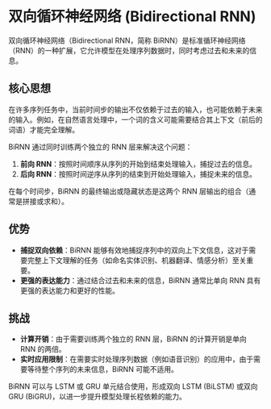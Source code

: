 # 双向循环神经网络 (Bidirectional RNN)

双向循环神经网络（Bidirectional RNN，简称 BiRNN）是标准循环神经网络（RNN）的一种扩展，它允许模型在处理序列数据时，同时考虑过去和未来的信息。

## 核心思想

在许多序列任务中，当前时间步的输出不仅依赖于过去的输入，也可能依赖于未来的输入。例如，在自然语言处理中，一个词的含义可能需要结合其上下文（前后的词语）才能完全理解。

BiRNN 通过同时训练两个独立的 RNN 层来解决这个问题：
1.  **前向 RNN**：按照时间顺序从序列的开始到结束处理输入，捕捉过去的信息。
2.  **后向 RNN**：按照时间逆序从序列的结束到开始处理输入，捕捉未来的信息。

在每个时间步，BiRNN 的最终输出或隐藏状态是这两个 RNN 层输出的组合（通常是拼接或求和）。

## 优势

- **捕捉双向依赖**：BiRNN 能够有效地捕捉序列中的双向上下文信息，这对于需要完整上下文理解的任务（如命名实体识别、机器翻译、情感分析）至关重要。
- **更强的表达能力**：通过结合过去和未来的信息，BiRNN 通常比单向 RNN 具有更强的表达能力和更好的性能。

## 挑战

- **计算开销**：由于需要训练两个独立的 RNN 层，BiRNN 的计算开销是单向 RNN 的两倍。
- **实时应用限制**：在需要实时处理序列数据（例如语音识别）的应用中，由于需要等待整个序列的未来信息，BiRNN 可能不适用。

BiRNN 可以与 LSTM 或 GRU 单元结合使用，形成双向 LSTM (BiLSTM) 或双向 GRU (BiGRU)，以进一步提升模型处理长程依赖的能力。
